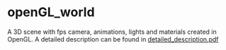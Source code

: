 # openGL_world
A 3D scene with fps camera, animations, lights and materials created in OpenGL.
A detailed description can be found in [detailed_description.pdf](https://github.com/jack994/openGL_world/blob/master/detailed_description.pdf) 
